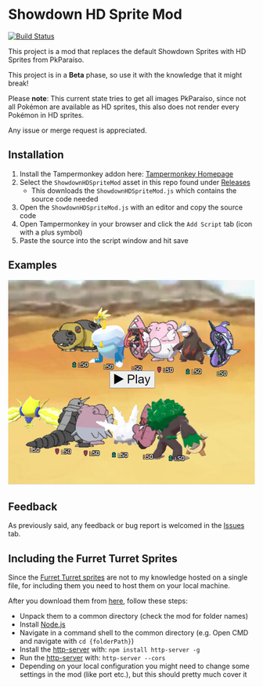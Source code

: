 # Showdown HD Sprite Mod
[![Build Status](https://travis-ci.org/FullLifeGames/ShowdownHDSpriteMod.svg?branch=master)](https://travis-ci.org/FullLifeGames/ShowdownHDSpriteMod)

This project is a mod that replaces the default Showdown Sprites with HD Sprites from PkParaíso.

This project is in a **Beta** phase, so use it with the knowledge that it might break!

Please **note**: This current state tries to get all images PkParaíso, since not all Pokémon are available as HD sprites, this also does not render every Pokémon in HD sprites.

Any issue or merge request is appreciated.

## Installation

1) Install the Tampermonkey addon here: [Tampermonkey Homepage](https://www.tampermonkey.net/index.php?ext=dhdg)
2) Select the `ShowdownHDSpriteMod` asset in this repo found under [Releases](https://github.com/FullLifeGames/ShowdownHDSpriteMod/releases)
   * This downloads the `ShowdownHDSpriteMod.js` which contains the source code needed
3) Open the `ShowdownHDSpriteMod.js` with an editor and copy the source code
4) Open Tampermonkey in your browser and click the `Add Script` tab (icon with a plus symbol)
5) Paste the source into the script window and hit save

## Examples

![Example](images/UnfinishedExample.png)

## Feedback

As previously said, any feedback or bug report is welcomed in the [Issues](https://github.com/FullLifeGames/ShowdownHDSpriteMod/issues) tab.   

## Including the Furret Turret Sprites

Since the [Furret Turret sprites](https://www.mediafire.com/folder/9t19091d3l857/Pok%C3%A9mon_Sprites) are not to my knowledge hosted on a single file, for including them you need to host them on your local machine.

After you download them from [here](https://www.mediafire.com/folder/9t19091d3l857/Pok%C3%A9mon_Sprites), follow these steps:

* Unpack them to a common directory (check the mod for folder names)
* Install [Node.js](https://nodejs.org/en/)
* Navigate in a command shell to the common directory (e.g. Open CMD and navigate with `cd {folderPath}`)
* Install the [http-server](https://www.npmjs.com/package/http-server) with: `npm install http-server -g`
* Run the [http-server](https://www.npmjs.com/package/http-server) with: `http-server --cors`
* Depending on your local configuration you might need to change some settings in the mod (like port etc.), but this should pretty much cover it
